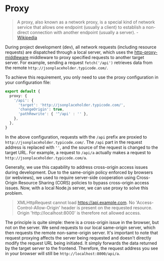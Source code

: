 # Proxy

> A proxy, also known as a network proxy, is a special kind of network service that allows one endpoint (usually a client) to establish a non-direct connection with another endpoint (usually a server). - [Wikipedia](https://en.wikipedia.org/wiki/Proxy_server)

During project development (dev), all network requests (including resource requests) are dispatched through a local server, which uses the [http-proxy-middleware](https://github.com/chimurai/http-proxy-middleware) middleware to proxy specified requests to another target server. For example, sending a request `fetch('/api')` retrieves data from the remote `http://jsonplaceholder.typicode.com/`.

To achieve this requirement, you only need to use the proxy configuration in your configuration file:

```ts
export default {
  proxy: {
    '/api': {
      'target': 'http://jsonplaceholder.typicode.com/',
      'changeOrigin': true,
      'pathRewrite': { '^/api' : '' },
    },
  },
}
```

In the above configuration, requests with the `/api` prefix are proxied to `http://jsonplaceholder.typicode.com/`. The `/api` part in the request address is replaced with `''`, and the source of the request is changed to the target URL. For example, a request to `/api/a` actually makes a request to `http://jsonplaceholder.typicode.com/a`.

Generally, we use this capability to address cross-origin access issues during development. Due to the same-origin policy enforced by browsers (or webviews), we used to require server-side cooperation using Cross-Origin Resource Sharing (CORS) policies to bypass cross-origin access issues. Now, with a local Node.js server, we can use proxy to solve this problem.

> XMLHttpRequest cannot load https://api.example.com. No 'Access-Control-Allow-Origin' header is present on the requested resource. Origin 'http://localhost:8000' is therefore not allowed access.

The principle is quite simple: there is a cross-origin issue in the browser, but not on the server. We send requests to our local same-origin server, which then requests the remote non-same-origin server. It's important to note that request proxying affects the server being requested and doesn't directly modify the request URL being initiated. It simply forwards the data returned by the target server to the frontend. Therefore, the request address you see in your browser will still be `http://localhost:8000/api/a`.



